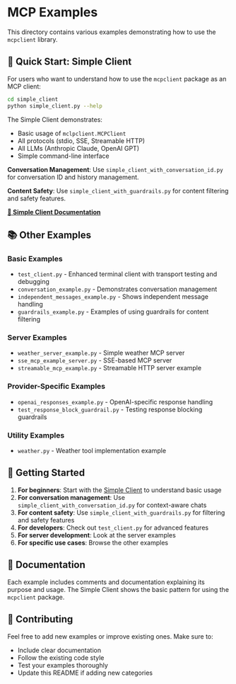 # MCP Examples

This directory contains various examples demonstrating how to use the `mcpclient` library.

## 🚀 Quick Start: Simple Client

For users who want to understand how to use the `mcpclient` package as an MCP client:

```bash
cd simple_client
python simple_client.py --help
```

The Simple Client demonstrates:
- Basic usage of `mclpclient.MCPClient`
- All protocols (stdio, SSE, Streamable HTTP)
- All LLMs (Anthropic Claude, OpenAI GPT)
- Simple command-line interface

**Conversation Management**: Use `simple_client_with_conversation_id.py` for conversation ID and history management.

**Content Safety**: Use `simple_client_with_guardrails.py` for content filtering and safety features.

**[📖 Simple Client Documentation](simple_client/README.md)**

## 📚 Other Examples

### Basic Examples
- `test_client.py` - Enhanced terminal client with transport testing and debugging
- `conversation_example.py` - Demonstrates conversation management
- `independent_messages_example.py` - Shows independent message handling
- `guardrails_example.py` - Examples of using guardrails for content filtering

### Server Examples
- `weather_server_example.py` - Simple weather MCP server
- `sse_mcp_example_server.py` - SSE-based MCP server
- `streamable_mcp_example.py` - Streamable HTTP server example

### Provider-Specific Examples
- `openai_responses_example.py` - OpenAI-specific response handling
- `test_response_block_guardrail.py` - Testing response blocking guardrails

### Utility Examples
- `weather.py` - Weather tool implementation example

## 🎯 Getting Started

1. **For beginners**: Start with the [Simple Client](simple_client/) to understand basic usage
2. **For conversation management**: Use `simple_client_with_conversation_id.py` for context-aware chats
3. **For content safety**: Use `simple_client_with_guardrails.py` for filtering and safety features
4. **For developers**: Check out `test_client.py` for advanced features
5. **For server development**: Look at the server examples
6. **For specific use cases**: Browse the other examples

## 📖 Documentation

Each example includes comments and documentation explaining its purpose and usage. The Simple Client shows the basic pattern for using the `mcpclient` package.

## 🤝 Contributing

Feel free to add new examples or improve existing ones. Make sure to:
- Include clear documentation
- Follow the existing code style
- Test your examples thoroughly
- Update this README if adding new categories 